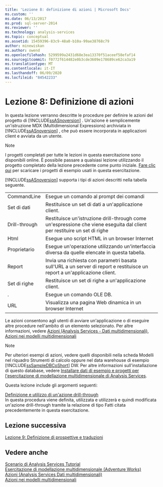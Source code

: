 ```yaml
---
title: 'Lezione 8: definizione di azioni | Microsoft Docs'
ms.custom: ''
ms.date: 06/13/2017
ms.prod: sql-server-2014
ms.reviewer: ''
ms.technology: analysis-services
ms.topic: conceptual
ms.assetid: 15459396-83c9-48a0-b10a-99ae38768c79
author: minewiskan
ms.author: owend
ms.openlocfilehash: 5299599a2431d68e3ea13370f51aceef58efaf14
ms.sourcegitcommit: f0772f614482e0b3cde3609e178689ce62ca3a19
ms.translationtype: MT
ms.contentlocale: it-IT
ms.lasthandoff: 06/09/2020
ms.locfileid: "84542233"
---
```

# <a name="lesson-8-defining-actions"></a>Lezione 8: Definizione di azioni
  In questa lezione verranno descritte le procedure per definire le azioni del progetto di [!INCLUDE[ssASnoversion](../includes/ssasnoversion-md.md)] . Un'azione è semplicemente un'istruzione MDX (Multidimensional Expressions) archiviata in [!INCLUDE[ssASnoversion](../includes/ssasnoversion-md.md)] , che può essere incorporata in applicazioni client e avviata da un utente.  
  
> [!NOTE]  
>  I progetti completati per tutte le lezioni in questa esercitazione sono disponibili online. È possibile passare a qualsiasi lezione utilizzando il progetto completato della lezione precedente come punto iniziale. [Fare clic qui](https://go.microsoft.com/fwlink/?LinkID=221866) per scaricare i progetti di esempio usati in questa esercitazione.  
  
 [!INCLUDE[ssASnoversion](../includes/ssasnoversion-md.md)] supporta i tipi di azioni descritti nella tabella seguente.  
  
|||  
|-|-|  
|CommandLine|Esegue un comando al prompt dei comandi|  
|Set di dati|Restituisce un set di dati a un'applicazione client.|  
|Drill-through|Restituisce un'istruzione drill-through come un'espressione che viene eseguita dal client per restituire un set di righe|  
|Html|Esegue uno script HTML in un browser Internet|  
|Proprietario|Esegue un'operazione utilizzando un'interfaccia diversa da quelle elencate in questa tabella.|  
|Report|Invia una richiesta con parametri basata sull'URL a un server di report e restituisce un report a un'applicazione client.|  
|Set di righe|Restituisce un set di righe a un'applicazione client.|  
|.|Esegue un comando OLE DB.|  
|URL|Visualizza una pagina Web dinamica in un browser Internet|  
  
 Le azioni consentono agli utenti di avviare un'applicazione o di eseguire altre procedure nell'ambito di un elemento selezionato. Per altre informazioni, vedere [Azioni &#40;Analysis Services - Dati multidimensionali&#41;](multidimensional-models/actions-analysis-services-multidimensional-data.md), [Azioni nei modelli multidimensionali](multidimensional-models/actions-in-multidimensional-models.md)  
  
> [!NOTE]  
>  Per ulteriori esempi di azioni, vedere quelli disponibili nella scheda Modelli nel riquadro Strumenti di calcolo oppure nel data warehouse di esempio [!INCLUDE[ssSampleDBCoShort](../includes/sssampledbcoshort-md.md)] DW. Per altre informazioni sull'installazione di questo database, vedere [Installare dati di esempio e progetti per l'esercitazione di modellazione multidimensionale di Analysis Services](install-sample-data-and-projects.md).  
  
 Questa lezione include gli argomenti seguenti:  
  
 [Definizione e utilizzo di un'azione drill-through](lesson-8-1-defining-and-using-a-drillthrough-action.md)  
 In questa procedura viene definita, utilizzata e utilizzerà e quindi modificata un'azione drill-through tramite la relazione di tipo Fatti citata precedentemente in questa esercitazione.  
  
## <a name="next-lesson"></a>Lezione successiva  
 [Lezione 9: Definizione di prospettive e traduzioni](lesson-9-defining-perspectives-and-translations.md)  
  
## <a name="see-also"></a>Vedere anche  
 [Scenario di Analysis Services Tutorial](analysis-services-tutorial-scenario.md)   
 [Esercitazione di modellazione multidimensionale &#40;Adventure Works&#41;](multidimensional-modeling-adventure-works-tutorial.md)   
 [Azioni &#40;Analysis Services Dati multidimensionali&#41;](multidimensional-models/actions-analysis-services-multidimensional-data.md)   
 [Azioni nei modelli multidimensionali](multidimensional-models/actions-in-multidimensional-models.md)  
  
  
